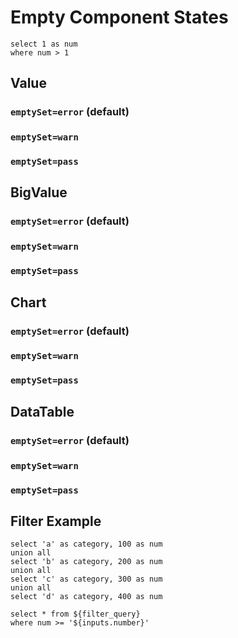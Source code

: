 # Empty Component States

```empty_query
select 1 as num
where num > 1
```

## Value

### `emptySet=error` (default)
<Value data={empty_query} emptySet=error/>

### `emptySet=warn`
<Value data={empty_query} emptySet=warn/>

### `emptySet=pass`
<Value data={empty_query} emptySet=pass/>

## BigValue

### `emptySet=error` (default)
<BigValue data={empty_query} value=num emptySet=error/>

### `emptySet=warn`
<BigValue data={empty_query} value=num emptySet=warn/>

### `emptySet=pass`
<BigValue data={empty_query} value=num emptySet=pass/>

## Chart

### `emptySet=error` (default)
<LineChart data={empty_query} emptySet=error/>

### `emptySet=warn`
<LineChart data={empty_query} emptySet=warn/>

### `emptySet=pass`
<LineChart data={empty_query} emptySet=pass/>



## DataTable

### `emptySet=error` (default)
<DataTable data={empty_query} emptySet=error/>

### `emptySet=warn`
<DataTable data={empty_query} emptySet=warn/>

### `emptySet=pass`
<DataTable data={empty_query} emptySet=pass/>

## Filter Example

```filter_query
select 'a' as category, 100 as num
union all 
select 'b' as category, 200 as num
union all 
select 'c' as category, 300 as num
union all 
select 'd' as category, 400 as num
```

<Dropdown name=number>
    <DropdownOption value=0/>
    <DropdownOption value=100/>
    <DropdownOption value=200/>
    <DropdownOption value=300/>
    <DropdownOption value=400/>
    <DropdownOption value=500/>
</Dropdown>

```filtered
select * from ${filter_query}
where num >= '${inputs.number}'
```

<DataTable data={filtered} emptySet=warn/>